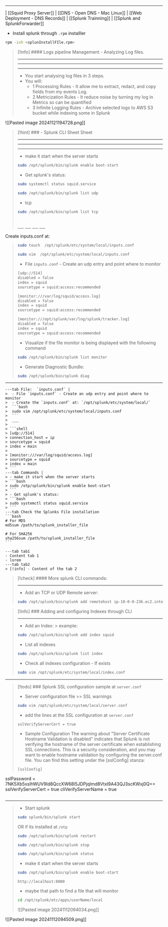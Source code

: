 ___
| [[Squid Proxy Server]] | [[DNS - Open DNS - Mac Linux]] | [[Web Deployment - DNS Records]]
| [[Splunk Trainning]] | [[Splunk and  SplunkForwarder]] 

- Install splunk through `.rpm` installler
```bash
rpm -ivh <splunInstallFIle.rpm>
```

> [!info] #### Logs pipeline Management - Analyzing Log files. 
> ___
> ___
> ___
> - You start analysing log files in 3 steps.
> - You will:
> 	- 1  Processing Rules - It allow me to extract, redact, and copy fields from my events Log.
> 	- 2 Metricization Rules - It reduce noise by turning my log in Metrics so can be quantified
> 	- 3 Infinite Logging Rules - Archive selected logs to AWS S3 bucket while indexing some in Splunk

![[Pasted image 20241121194728.png]]

> [!hint] ### - Splunk CLI Sheet Sheet
> ___
> ___
> ___
> 
> - make it start when the server starts 
> ```bash
> sudo /opt/splunk/bin/splunk enable boot-start
> ```
> - Get splunk's status:
> ```bash
> sudo systemctl status squid.service
> ```
> ```bash
> sudo /opt/splunk/bin/splunk list udp
>```
> - tcp
>```bash
>sudo /opt/splunk/bin/splunk list tcp
>```
> <br>
> ___
> ___
> ___ 
> ___
>
> <br>
> 
Create inputs.conf at: 
> ```bash
> sudo touch  /opt/splunk/etc/system/local/inputs.conf
> 
> sudo vim  /opt/splunk/etc/system/local/inputs.conf
> ```
> 
>  - File `inputs.conf` - Create an udp entry and point where to monitor
>```bash
>[udp://514]
>disabled = false
>index = squid
>sourcetype = squid:access:recommended
>
>[monitor:///var/log/squid/access.log]
>disabled = false
>index = squid
>sourcetype = squid:access:recommended
>
>[monitor:///opt/splunk/var/log/splunk/tracker.log]
>disabled = false
>index = squid
>sourcetype = squid:access:recommended
>```
> - Visualize if the file monitor is being displayed with the following command
>```bash
> sudo /opt/splunk/bin/splunk list monitor
>```
> - Generate Diagnostic Bundle:
>```bash
> sudo /opt/splunk/bin/splunk diag
>```

___

~~~tabs
---tab File:  `inputs.conf` | 
>  - File `inputs.conf` - Create an udp entry and point where to monitor
>  - Create the `inputs.conf` at: `/opt/splunk/etc/system/local/`
>  ```bash
>  sudo vim /opt/splunk/etc/system/local/inputs.conf
>  ```
>  ___
>  
> ```shell
> [udp://514]
> connection_host = ip
> sourcetype = squid
> index = main
> 
> [monitor:///var/log/squid/access.log]
> sourcetype = squid
> index = main
> ```
---tab Commands | 
> - make it start when the server starts 
> ```bash
> sudo /otp/splunk/bin/splunk enable boot-start
> ```
> - Get splunk's status:
> ```bash
> sudo systemctl status squid.service
> ```
---tab Check the Splunks File installation
```bash
# For MD5
md5sum /path/to/splunk_installer_file

# For SHA256
sha256sum /path/to/splunk_installer_file
```
~~~

~~~tabs
---tab tab1
- Content tab 1
- lorem
---tab tab2
> [!info] - Content of the tab 2
~~~

> [!check] #### More splunk CLI commands:
> ___
> - Add an TCP or UDP Remote server:
>```bash
>sudo /opt/splunk/bin/splunk add remotehost ip-10-0-0-236.ec2.internal:514
>```



> [!info] ### Adding and configuring Indexes through CLI
> ___
> - Add an Index: > example:
>```bash
> sudo /opt/splunk/bin/splunk add index squid 
>```
> - List all indexes
>```bash
> sudo /opt/splunk/bin/splunk list index
>```
> - Check all indexes configuration - If exists
>```bash
> sudo vim /opt/splunk/etc/system/local/index.conf
>```

  ____
 
> [!todo] ### Splunk SSL configuration sample at `server.conf` 
> - Server configuration file  >> SSL warnings
> ```bash
> sudo vim /opt/splunk/etc/system/local/server.conf 
> ```
> - add the lines at the SSL configuration at `server.conf`
> ```shell
>sslVerifyServerCert = true
>```
> - Sample Configuration
> The warning about "Server Certificate Hostname Validation is disabled" indicates that Splunk is not verifying the hostname of the server certificate when establishing SSL connections. This is a security consideration, and you may want to enable hostname validation by configuring the server.conf file. You can find this setting under the [sslConfig] stanza:
>```plaintext
>[sslConfig]
sslPassword = $7$NK5Xb5xsIhWUV9Id8QccXW68l5JDPjqImd8VtxI9A43QJ3scKWxj0Q==
sslVerifyServerCert = true
cliVerifyServerName = true
>```
>

___ 
> - Start splunk
> ```bash
> sudo splunk/bin/splunk start
> ```
> OR 
> if its installed at `/otp`
> ```bash
> sudo /opt/splunk/bin/splunk restart
> ```
> 
> ```bash
> sudo /opt/splunk/bin/splunk stop
> ```
> 
> ```bash
> sudo /opt/splunk/bin/splunk status
> ```
> - make it start when the server starts 
> ```bash
> sudo /opt/splunk/bin/splunk enable boot-start
> ```
> 
> ```plaintext
> http://localhost:8000
> ```
> 
> - maybe that path to find a file that will monitor 
>  ```bash
>  cd /opt/splunk/etc/apps/userName/local
> ```
> 
> ![[Pasted image 20241112094034.png]]


![[Pasted image 20241112094509.png]]
